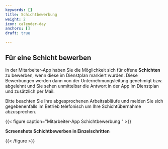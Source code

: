 ```yaml
---
keywords: []
title: Schichtbewerbung
weight: 2
icon: calender-day
anchors: []
draft: true

---
```

## Für eine Schicht bewerben

In der Mitarbeiter-App haben Sie die Möglichkeit sich für offene **Schichten** zu bewerben, wenn diese im Dienstplan markiert wurden. Diese Bewerbungen werden dann von der Unternehmungsleitung genehmigt bzw. abgelehnt und Sie sehen unmittelbar die Antwort in der App im Dienstplan und zusätzlich per Mail.

Bitte beachten Sie Ihre abgesprochenen Arbeitsabläufe und melden Sie sich gegebenenfalls im Betrieb  telefonisch um Ihre Schichtübernahme abzusprechen.

{{< figure caption="Mitarbeiter-App Schichtbewerbung " >}}

**Screenshots Schichtbewerben in Einzelschritten**

{{< /figure >}}